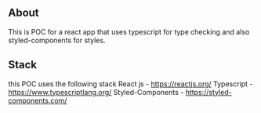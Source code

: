 ## About

This is POC for a react app that uses typescript for type checking and also styled-components for styles.

## Stack

this POC uses the following stack
React js - https://reactjs.org/
Typescript - https://www.typescriptlang.org/
Styled-Components - https://styled-components.com/
